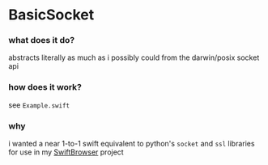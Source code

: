 # BasicSocket

### what does it do?
abstracts literally as much as i possibly could from the darwin/posix socket api

### how does it work?

see `Example.swift`

### why

i wanted a near 1-to-1 swift equivalent to python's `socket` and `ssl` libraries for use in my [SwiftBrowser](https://github.com/brycebyington/SwiftBrowser/) project

